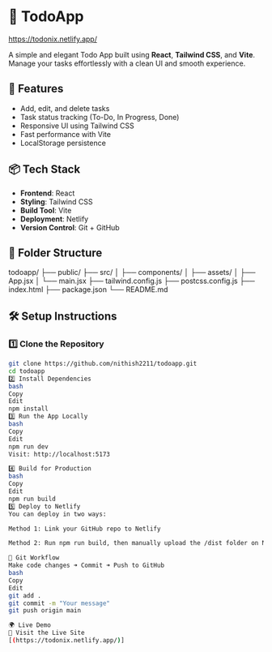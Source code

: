 # 📝 TodoApp 
https://todonix.netlify.app/

A simple and elegant Todo App built using **React**, **Tailwind CSS**, and **Vite**. Manage your tasks effortlessly with a clean UI and smooth experience.

## 🚀 Features

-  Add, edit, and delete tasks
-  Task status tracking (To-Do, In Progress, Done)
-  Responsive UI using Tailwind CSS
-  Fast performance with Vite
-  LocalStorage persistence

## 📦 Tech Stack

- **Frontend**: React
- **Styling**: Tailwind CSS
- **Build Tool**: Vite
- **Deployment**: Netlify
- **Version Control**: Git + GitHub

## 📁 Folder Structure
todoapp/
├── public/
├── src/
│ ├── components/
│ ├── assets/
│ ├── App.jsx
│ └── main.jsx
├── tailwind.config.js
├── postcss.config.js
├── index.html
├── package.json
└── README.md

## 🛠️ Setup Instructions

### 1️⃣ Clone the Repository

```bash
git clone https://github.com/nithish2211/todoapp.git
cd todoapp
2️⃣ Install Dependencies
bash
Copy
Edit
npm install
3️⃣ Run the App Locally
bash
Copy
Edit
npm run dev
Visit: http://localhost:5173

4️⃣ Build for Production
bash
Copy
Edit
npm run build
5️⃣ Deploy to Netlify
You can deploy in two ways:

Method 1: Link your GitHub repo to Netlify

Method 2: Run npm run build, then manually upload the /dist folder on Netlify dashboard

🧠 Git Workflow
Make code changes ➜ Commit ➜ Push to GitHub
bash
Copy
Edit
git add .
git commit -m "Your message"
git push origin main

🌍 Live Demo    
🔗 Visit the Live Site
[(https://todonix.netlify.app/)]


